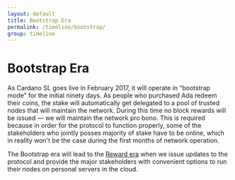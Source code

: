 ```yaml
---
layout: default
title: Bootstrap Era
permalink: /timeline/bootstrap/
group: timeline
---
```


[//]: # (Reviewed at e1d0f9fb37a3f1378341716916f0321fb55698df)

# Bootstrap Era

As Cardano SL goes live in February 2017, it will operate in “bootstrap mode”
for the initial ninety days. As people who purchased Ada redeem their coins,
the stake will automatically get delegated to a pool of trusted nodes that will
maintain the network. During this time no block rewards will
be issued — we will maintain the network pro bono. This is required
because in order for the protocol to function properly, some of
the stakeholders who jointly posses majority of stake have to be online,
which in reality won't be the case during the first months of
network operation.

The Bootstrap era will lead to the [Reward era](/timeline/reward) when we
issue updates to the protocol and provide the major stakeholders with
convenient options to run their nodes on personal servers in the cloud.
